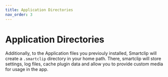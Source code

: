 ```yaml
---
title: Application Directories
nav_order: 3
---
```


# Application Directories

Additionally, to the Application files you previouly installed, Smartclip will create a `.smartclip` directory in your home path. There, smartclip will store settings, log files, cache plugin data and allow you to provide custom media for usage in the app.

